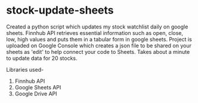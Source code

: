 # stock-update-sheets

Created a python script which updates my stock watchlist daily on google sheets. Finnhub API retrieves essential information such as open, close, low, high values and puts them in a tabular form in google sheets. Project is uploaded on Google Console which creates a json file to be shared on your sheets as 'edit' to help connect your code to Sheets. Takes about a minute to update data for 20 stocks.

Libraries used-
1) Finnhub API
2) Google Sheets API
3) Google Drive API
